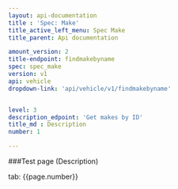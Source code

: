 ```yaml
---
layout: api-documentation
title : 'Spec: Make'
title_active_left_menu: Spec Make
title_parent: Api documentation

amount_version: 2
title-endpoint: findmakebyname
spec: spec_make
version: v1
api: vehicle
dropdown-link: 'api/vehicle/v1/findmakebyname'


level: 3
description_edpoint: 'Get makes by ID'
title_md : Description
number: 1

---
```



###Test page (Description)

tab: {{page.number}}

